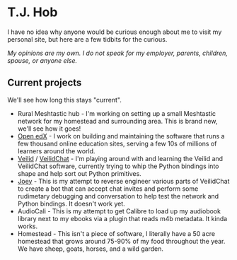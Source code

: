 # T.J. Hob

I have no idea why anyone would be curious enough about me to visit my personal site, but here
are a few tidbits for the curious.

_My opinions are my own. I do not speak for my employer, parents, children, spouse, or anyone else._

## Current projects

We'll see how long this stays "current".

- Rural Meshtastic hub - I'm working on setting up a small Meshtastic network for my homestead and surrounding area. This is brand new, we'll see how it goes!
- [Open edX](https://openedx.org) - I work on building and maintaining the software that runs a few thousand online education sites, serving a few 10s of millions of learners around the world.
- [Veilid](https://veilid.com/) / [VeilidChat](https://gitlab.com/veilid/veilidchat) - I'm playing around with and learning the Veilid and VeilidChat software, currently trying to whip the Python bindings into shape and help sort out Python primitives.
- [Joey](https://joey.dumont.tools/) - This is my attempt to reverse engineer various parts of VeilidChat to create a bot that can accept chat invites and perform some rudimetary debugging and conversation to help test the network and Python bindings. It doesn't work yet.
- AudioCali - This is my attempt to get Calibre to load up my audiobook library next to my ebooks via a plugin that reads m4b metadata. It kinda works.
- Homestead - This isn't a piece of software, I literally have a 50 acre homestead that grows around 75-90% of my food throughout the year. We have sheep, goats, horses, and a wild garden.
